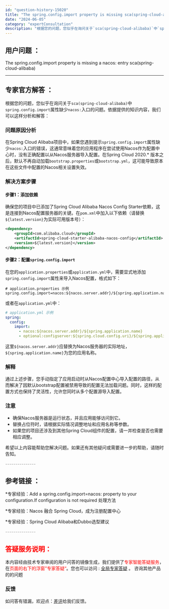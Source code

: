 ```yaml
---
id: "question-history-15020"
title: "The spring.config.import property is missing sca(spring-cloud-alibaba)"
date: "2024-06-05"
category: "expertConsultation"
description: "根据您的问题，您似乎在询问关于`sca(spring-cloud-alibaba)`中`spring.config.import`属性缺少`nacos:`入口的问题。依据提供的知识内容，我们可以这样分析和解答：### 问题原因分析在Spring Cloud Alibaba项目中，如果您遇到提示`sp"
---
```


## 用户问题 ： 
 The spring.config.import property is missing a nacos: entry sca(spring-cloud-alibaba) 

---------------
## 专家官方解答 ：

根据您的问题，您似乎在询问关于`sca(spring-cloud-alibaba)`中`spring.config.import`属性缺少`nacos:`入口的问题。依据提供的知识内容，我们可以这样分析和解答：

### 问题原因分析
在Spring Cloud Alibaba项目中，如果您遇到提示`spring.config.import`属性缺少`nacos:`入口的错误，这通常意味着您的应用程序在尝试使用Nacos作为配置中心时，没有正确配置以从Nacos服务器导入配置。在Spring Cloud 2020.* 版本之后，默认不再自动加载`bootstrap.properties`或`bootstrap.yml`，这可能导致原本在这些文件中配置的Nacos相关设置失效。

### 解决方案步骤
#### 步骤1：添加依赖
确保您的项目中已添加了Spring Cloud Alibaba Nacos Config Starter依赖，这是连接到Nacos配置服务器的关键。在`pom.xml`中加入以下依赖（请替换`${latest.version}`为实际可用版本号）：
```xml
<dependency>
    <groupId>com.alibaba.cloud</groupId>
    <artifactId>spring-cloud-starter-alibaba-nacos-config</artifactId>
    <version>${latest.version}</version>
</dependency>
```

#### 步骤2：配置`spring.config.import`
在您的`application.properties`或`application.yml`中，需要显式地添加`spring.config.import`属性来导入Nacos配置，格式如下：
```properties
# application.properties 示例
spring.config.import=nacos:${nacos.server.addr}/${spring.application.name},configserver:${spring.cloud.config.uri}/${spring.application.name}
```
或者在`application.yml`中：
```yaml
# application.yml 示例
spring:
  config:
    import:
      - nacos:${nacos.server.addr}/${spring.application.name}
      - optional:configserver:${spring.cloud.config.uri}/${spring.application.name}
```
这里`${nacos.server.addr}`应替换为Nacos服务器的实际地址，`${spring.application.name}`为您的应用名称。

### 解释
通过上述步骤，您手动指定了应用启动时从Nacos配置中心导入配置的路径，从而解决了因默认bootstrap配置被禁用导致的配置无法加载问题。同时，这样的配置方式也保持了灵活性，允许您同时从多个配置源导入配置。

### 注意
- 确保Nacos服务器是运行状态，并且应用能够访问到它。
- 替换占位符时，请根据实际情况调整地址和应用名称等参数。
- 如果您的项目还涉及到其他Spring Cloud组件的配置，请一并检查是否也需要相应调整。

希望以上内容能帮助您解决问题。如果还有其他疑问或需要进一步的帮助，请随时告知。


<font color="#949494">---------------</font> 


## 参考链接 ：

*专家经验：Add a spring.config.import=nacos: property to your configuration.If configuration is not required 处理方法 
 
 *专家经验：Nacos 融合 Spring Cloud，成为注册配置中心 
 
 *专家经验：Spring Cloud Alibaba和Dubbo选型建议 


 <font color="#949494">---------------</font> 
 


## <font color="#FF0000">答疑服务说明：</font> 

本内容经由技术专家审阅的用户问答的镜像生成，我们提供了<font color="#FF0000">专家智能答疑服务</font>，在<font color="#FF0000">页面的右下的浮窗”专家答疑“</font>。您也可以访问 : [全局专家答疑](https://answer.opensource.alibaba.com/docs/intro) 。 咨询其他产品的的问题

### 反馈
如问答有错漏，欢迎点：[差评](https://ai.nacos.io/user/feedbackByEnhancerGradePOJOID?enhancerGradePOJOId=15089)给我们反馈。
